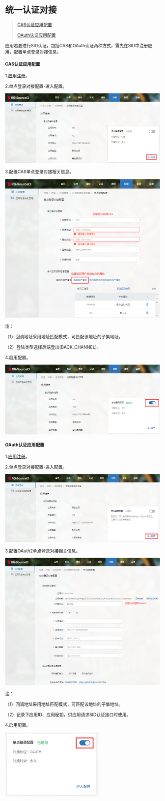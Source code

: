 # 统一认证对接

>[CAS认证应用配置](#1)
>
>[OAuth认证应用配置](#2)

应用若要进行SID认证，包括CAS和OAuth认证两种方式，需先在SID中注册应用，配置单点登录对接信息。

#### CAS认证应用配置<div id=1></div>

1.[应用注册](/application-register.html)。

2.单点登录对接配置-进入配置。

![image3](general-application-docking.assets/image3.png)

3.配置CAS单点登录对接相关信息。

![image4](general-application-docking.assets/image4.png)

注：

（1）回调地址采用地址匹配模式，可匹配该地址的子集地址。

（2）登陆类型选择后端登出(BACK_CHANNEL)。

4.启用配置。

![image5](general-application-docking.assets/image5.png)



#### OAuth认证应用配置<div id=2></div>

1.[应用注册](/application-register.html)。

2.单点登录对接配置-进入配置。

![image6](general-application-docking.assets/image6.png)

3.配置OAuth2单点登录对接相关信息。

![image7](general-application-docking.assets/image7.png)

注：

（1）回调地址采用地址匹配模式，可匹配该地址的子集地址。

（2）记录下应用ID、应用秘钥，供应用请求SID认证接口时使用。

4.启用配置。

![image8](general-application-docking.assets/image8.png)